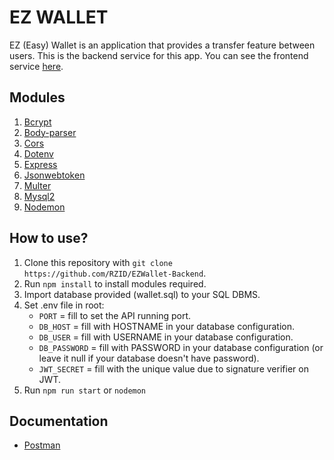# EZ WALLET
EZ (Easy) Wallet is an application that provides a transfer feature between users.
This is the backend service for this app. You can see the frontend service [here](https://github.com/RZID/EZWallet-Frontend).

## Modules
1. [Bcrypt](https://www.npmjs.com/package/bcrypt)
2. [Body-parser](https://www.npmjs.com/package/body-parser)
3. [Cors](https://www.npmjs.com/package/cors)
4. [Dotenv](https://www.npmjs.com/package/dotenv)
5. [Express](https://www.npmjs.com/package/express)
6. [Jsonwebtoken](https://www.npmjs.com/package/jsonwebtoken)
7. [Multer](https://www.npmjs.com/package/multer)
8. [Mysql2](https://www.npmjs.com/package/mysql2)
9. [Nodemon](https://www.npmjs.com/package/nodemon)

## How to use?
1. Clone this repository with `git clone https://github.com/RZID/EZWallet-Backend`.
2. Run `npm install` to install modules required.
3. Import database provided (wallet.sql) to your SQL DBMS.
4. Set .env file in root:
    - `PORT` = fill to set the API running port.
    - `DB_HOST` = fill with HOSTNAME in your database configuration.
    - `DB_USER` = fill with USERNAME in your database configuration.
    - `DB_PASSWORD` = fill with PASSWORD in your database configuration (or leave it null if your database doesn't have password).
    - `JWT_SECRET` = fill with the unique value due to signature verifier on JWT.
5. Run `npm run start` or `nodemon`

## Documentation
- [Postman](https://documenter.getpostman.com/view/13713483/TWDZGvp8)